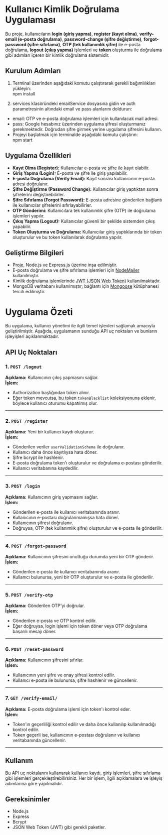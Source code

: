 # Kullanıcı Kimlik Doğrulama Uygulaması

Bu proje, kullanıcıların **login (giriş yapma)**, **register (kayıt olma)**, **verify-email (e-posta doğrulama)**, **password-change (şifre değiştirme)**, **forgot-password (şifre sıfırlama)**, **OTP (tek kullanımlık şifre)** ile e-posta doğrulama, **logout (çıkış yapma)** işlemleri ve **token** oluşturma ile doğrulama gibi adımları içeren bir kimlik doğrulama sistemidir.

## Kurulum Adımları

1. Terminal üzerinden aşağıdaki komutu çalıştırarak gerekli bağımlılıkları yükleyin: <br>
npm install

3. services klasöründeki emailService dosyasına gidin ve auth parametresinin altındaki email ve pass alanlarını doldurun:

<ul>
    <li>email: OTP ve e-posta doğrulama işlemleri için kullanılacak mail adresi.</li>
    <li>pass: Google hesabınız üzerinden uygulama şifresi oluşturmanız gerekmektedir. Doğrudan şifre girmek yerine uygulama şifresini kullanın.</li>
    <li>Projeyi başlatmak için terminalde aşağıdaki komutu çalıştırın:</li>
    npm start
</ul>
    

## Uygulama Özellikleri

- **Kayıt Olma (Register):** Kullanıcılar e-posta ve şifre ile kayıt olabilir.
- **Giriş Yapma (Login):** E-posta ve şifre ile giriş yapılabilir.
- **E-posta Doğrulama (Verify Email):** Kayıt sonrası kullanıcının e-posta adresi doğrulanır.
- **Şifre Değiştirme (Password Change):** Kullanıcılar giriş yaptıktan sonra şifrelerini değiştirebilirler.
- **Şifre Sıfırlama (Forgot Password):** E-posta adresine gönderilen bağlantı ile kullanıcılar şifrelerini sıfırlayabilirler.
- **OTP Gönderimi:** Kullanıcılara tek kullanımlık şifre (OTP) ile doğrulama işlemleri yapılır.
- **Çıkış Yapma (Logout):** Kullanıcılar güvenli bir şekilde sistemden çıkış yapabilir.
- **Token Oluşturma ve Doğrulama:** Kullanıcılar giriş yaptıklarında bir token oluşturulur ve bu token kullanılarak doğrulama yapılır.

## Geliştirme Bilgileri

- Proje, Node.js ve Express.js üzerine inşa edilmiştir.
- E-posta doğrulama ve şifre sıfırlama işlemleri için [NodeMailer](https://nodemailer.com/) kullanılmıştır.
- Kimlik doğrulama işlemlerinde [JWT (JSON Web Token)](https://jwt.io/) kullanılmaktadır.
- MongoDB veritabanı kullanılmıştır; bağlantı için [Mongoose](https://mongoosejs.com/) kütüphanesi tercih edilmiştir.



# Uygulama Özeti

Bu uygulama, kullanıcı yönetimi ile ilgili temel işlevleri sağlamak amacıyla geliştirilmiştir. Aşağıda, uygulamanın sunduğu API uç noktaları ve bunların işleyişleri açıklanmaktadır.

## API Uç Noktaları

### 1. `POST /logout`
**Açıklama:** Kullanıcının çıkış yapmasını sağlar.  
**İşlem:**
- Authorization başlığından token alınır.
- Eğer token mevcutsa, bu token `tokenBlacklist` koleksiyonuna eklenir, böylece kullanıcı oturumu kapatılmış olur.

---

### 2. `POST /register`
**Açıklama:** Yeni bir kullanıcı kaydı oluşturur.  
**İşlem:**
- Gönderilen veriler `userValidationSchema` ile doğrulanır.
- Kullanıcı daha önce kayıtlıysa hata döner.
- Şifre bcrypt ile hashlenir.
- E-posta doğrulama token'ı oluşturulur ve doğrulama e-postası gönderilir.
- Kullanıcı veritabanına kaydedilir.

---

### 3. `POST /login`
**Açıklama:** Kullanıcının giriş yapmasını sağlar.  
**İşlem:**
- Gönderilen e-posta ile kullanıcı veritabanında aranır.
- Kullanıcının e-postası doğrulanmamışsa hata döner.
- Kullanıcının şifresi doğrulanır.
- Doğruysa, OTP (tek kullanımlık şifre) oluşturulur ve e-posta ile gönderilir.

---

### 4. `POST /forgot-password`
**Açıklama:** Kullanıcının şifresini unuttuğu durumda yeni bir OTP gönderir.  
**İşlem:**
- Gönderilen e-posta ile kullanıcı veritabanında aranır.
- Kullanıcı bulunursa, yeni bir OTP oluşturulur ve e-posta ile gönderilir.

---

### 5. `POST /verify-otp`
**Açıklama:** Gönderilen OTP'yi doğrular.  
**İşlem:**
- Gönderilen e-posta ve OTP kontrol edilir.
- Eğer doğruysa, login işlemi için token döner veya OTP doğrulama başarılı mesajı döner.

---

### 6. `POST /reset-password`
**Açıklama:** Kullanıcının şifresini sıfırlar.  
**İşlem:**
- Kullanıcının yeni şifre ve onay şifresi kontrol edilir.
- Kullanıcı e-posta ile bulunursa, şifre hashlenir ve güncellenir.

---

### 7. `GET /verify-email/`
**Açıklama:** E-posta doğrulama işlemi için token'ı kontrol eder.  
**İşlem:**
- Token'ın geçerliliği kontrol edilir ve daha önce kullanılıp kullanılmadığı kontrol edilir.
- Token geçerli ise, kullanıcının e-postası doğrulanır ve kullanıcı veritabanında güncellenir.

---

## Kullanım

Bu API uç noktalarını kullanarak kullanıcı kaydı, giriş işlemleri, şifre sıfırlama gibi işlemleri gerçekleştirebilirsiniz. Her bir işlem, ilgili açıklamalara ve işleyiş adımlarına göre yapılmalıdır.

## Gereksinimler

- Node.js
- Express
- Bcrypt
- JSON Web Token (JWT) gibi gerekli paketler.
